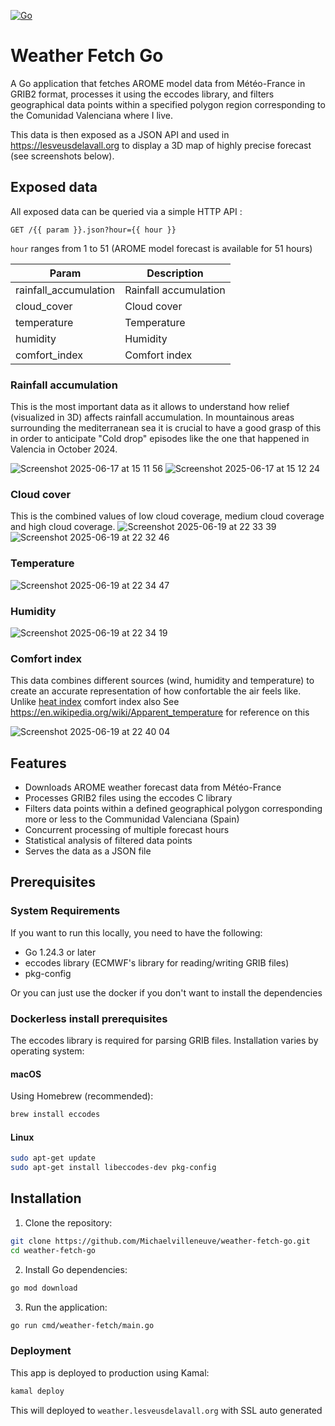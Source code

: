 [![Go](https://github.com/Michaelvilleneuve/go-weather-fetch/actions/workflows/go.yml/badge.svg)](https://github.com/Michaelvilleneuve/go-weather-fetch/actions/workflows/go.yml)

# Weather Fetch Go
A Go application that fetches AROME model data from Météo-France in GRIB2 format, processes it using the eccodes library, and filters geographical data points within a specified polygon region corresponding to the Comunidad Valenciana where I live.

This data is then exposed as a JSON API and used in https://lesveusdelavall.org to display a 3D map of highly precise forecast (see screenshots below).

## Exposed data

All exposed data can be queried via a simple HTTP API : 

```http
GET /{{ param }}.json?hour={{ hour }}
```

`hour` ranges from 1 to 51 (AROME model forecast is available for 51 hours)

| Param | Description |
|-------|-------------|
| rainfall_accumulation | Rainfall accumulation |
| cloud_cover | Cloud cover |
| temperature | Temperature |
| humidity | Humidity |
| comfort_index | Comfort index |



### Rainfall accumulation
This is the most important data as it allows to understand how relief (visualized in 3D) affects rainfall accumulation. 
In mountainous areas surrounding the mediterranean sea it is crucial to have a good grasp of this in order to anticipate "Cold drop" episodes like the one that happened in Valencia in October 2024.

![Screenshot 2025-06-17 at 15 11 56](https://github.com/user-attachments/assets/30cbba20-4ef0-4c20-9047-8d4f343534e0)
![Screenshot 2025-06-17 at 15 12 24](https://github.com/user-attachments/assets/6f170f5c-c085-4f75-9cf1-cd67f075c069)

### Cloud cover
This is the combined values of low cloud coverage, medium cloud coverage and high cloud coverage. 
![Screenshot 2025-06-19 at 22 33 39](https://github.com/user-attachments/assets/a14c2c9e-6f71-4251-8d3e-9ad1a6eb3503)
![Screenshot 2025-06-19 at 22 32 46](https://github.com/user-attachments/assets/81f8d537-0834-411c-b468-4a28e9039de0)

### Temperature
![Screenshot 2025-06-19 at 22 34 47](https://github.com/user-attachments/assets/e2ddf00b-1071-4555-a444-3ab8db2189fe)

### Humidity
![Screenshot 2025-06-19 at 22 34 19](https://github.com/user-attachments/assets/ed945814-085a-4bc3-a5e0-7414abecb8b4)

### Comfort index
This data combines different sources (wind, humidity and temperature) to create an accurate representation of how confortable the air feels like. 
Unlike [heat index](https://en.wikipedia.org/wiki/Heat_index) comfort index also 
See https://en.wikipedia.org/wiki/Apparent_temperature for reference on this 

![Screenshot 2025-06-19 at 22 40 04](https://github.com/user-attachments/assets/191e3b56-5805-47e9-8a40-2b2a245d5852)

## Features

- Downloads AROME weather forecast data from Météo-France
- Processes GRIB2 files using the eccodes C library
- Filters data points within a defined geographical polygon corresponding more or less to the Communidad Valenciana (Spain)
- Concurrent processing of multiple forecast hours
- Statistical analysis of filtered data points
- Serves the data as a JSON file

## Prerequisites

### System Requirements

If you want to run this locally, you need to have the following:

- Go 1.24.3 or later
- eccodes library (ECMWF's library for reading/writing GRIB files)
- pkg-config

Or you can just use the docker if you don't want to install the dependencies

### Dockerless install prerequisites

The eccodes library is required for parsing GRIB files. Installation varies by operating system:

#### macOS

Using Homebrew (recommended):
```bash
brew install eccodes
```

#### Linux

```bash
sudo apt-get update
sudo apt-get install libeccodes-dev pkg-config
```

## Installation

1. Clone the repository:
```bash
git clone https://github.com/Michaelvilleneuve/weather-fetch-go.git
cd weather-fetch-go
```

2. Install Go dependencies:
```bash
go mod download
```

3. Run the application:
```bash
go run cmd/weather-fetch/main.go
```

### Deployment

This app is deployed to production using Kamal:
```bash
kamal deploy
```

This will deployed to `weather.lesveusdelavall.org` with SSL auto generated
